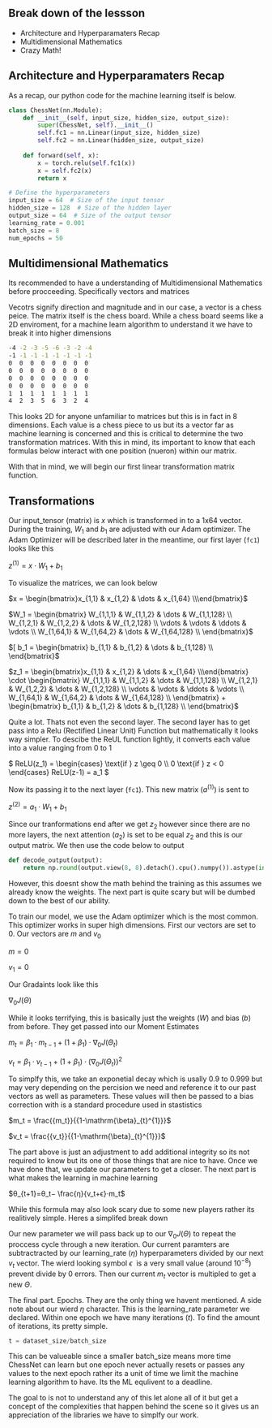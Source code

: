 
## Break down of the lessson

- Architecture and Hyperparamaters Recap
- Multidimensional Mathematics
- Crazy Math!

## Architecture and Hyperparamaters Recap

As a recap, our python code for the machine learning itself is below. 
```python
class ChessNet(nn.Module):
    def __init__(self, input_size, hidden_size, output_size):
        super(ChessNet, self).__init__()
        self.fc1 = nn.Linear(input_size, hidden_size)
        self.fc2 = nn.Linear(hidden_size, output_size)
    
    def forward(self, x):
        x = torch.relu(self.fc1(x))
        x = self.fc2(x)
        return x

# Define the hyperparameters
input_size = 64  # Size of the input tensor
hidden_size = 128  # Size of the hidden layer
output_size = 64  # Size of the output tensor
learning_rate = 0.001
batch_size = 8
num_epochs = 50
```
## Multidimensional Mathematics

Its recommended to have a understanding of Multidimensional Mathematics before procceeding. Specifically vectors and matrices

Vecotrs signify direction and magnitude and in our case, a vector is a chess peice. The matrix itself is the chess board. While a chess board seems like a 2D enviroment, for a machine learn algorithm to understand it we have to break it into higher dimensions
```bash
-4 -2 -3 -5 -6 -3 -2 -4
-1 -1 -1 -1 -1 -1 -1 -1
0  0  0  0  0  0  0  0
0  0  0  0  0  0  0  0
0  0  0  0  0  0  0  0
0  0  0  0  0  0  0  0
1  1  1  1  1  1  1  1
4  2  3  5  6  3  2  4
```
This looks 2D for anyone unfamiliar to matrices but this is in fact in 8 dimensions. Each value is a chess piece to us but its a vector far as machine learning is concerned and this is critical to determine the two transformation matrices. With this in mind, its important to know that each formulas below interact with one position (nueron) within our matrix.

With that in mind, we will begin our first linear transformation matrix function.

## Transformations

Our input_tensor (matrix) is $`x`$ which is transformed in to a 1x64 vector. During the training, $`W_1`$ and $`b_1`$ are adjusted with our Adam optimizer. The Adam Optimizer will be described later in the meantime, our first layer (`fc1`) looks like this

$`
z^{(1)} = x \cdot W_1 + b_1
`$

To visualize the matrices, we can look below

$`x = \begin{bmatrix}x_{1,1} & x_{1,2} & \dots & x_{1,64} \\\end{bmatrix}`$

$`W_1 = \begin{bmatrix}
W_{1,1,1} & W_{1,1,2} & \dots & W_{1,1,128} \\
W_{1,2,1} & W_{1,2,2} & \dots & W_{1,2,128} \\
\vdots & \vdots & \ddots & \vdots \\
W_{1,64,1} & W_{1,64,2} & \dots & W_{1,64,128} \\
\end{bmatrix}`$

$`[ b_1 = \begin{bmatrix}
b_{1,1} & b_{1,2} & \dots & b_{1,128} \\
\end{bmatrix}`$

$`z_1 = \begin{bmatrix}x_{1,1} & x_{1,2} & \dots & x_{1,64} \\\end{bmatrix} \cdot \begin{bmatrix}
W_{1,1,1} & W_{1,1,2} & \dots & W_{1,1,128} \\
W_{1,2,1} & W_{1,2,2} & \dots & W_{1,2,128} \\
\vdots & \vdots & \ddots & \vdots \\
W_{1,64,1} & W_{1,64,2} & \dots & W_{1,64,128} \\
\end{bmatrix} + \begin{bmatrix}
b_{1,1} & b_{1,2} & \dots & b_{1,128} \\
\end{bmatrix}`$

Quite a lot. Thats not even the second layer. The second layer has to get pass into a Relu (Rectified Linear Unit) Function but mathematically it looks way simpler. To descibe the ReUL function lightly, it converts each value into a value ranging from 0 to 1

$`
ReLU(z_1) = \begin{cases}
\text{if } z \geq 0 \\
0 \text{if } z < 0
\end{cases}
ReLU(z-1) = a_1
`$

Now its passing it to the next layer (`fc1`). This new matrix ($`a^{(1)}`$) is sent to 

$`
z^{(2)} = a_1 \cdot W_1 + b_1
`$

Since our tranformations end after we get $`z_2`$ however since there are no more layers, the next attention ($`a_2`$) is set to be equal $`z_2`$ and this is our output matrix. We then use the code below to output
```python
def decode_output(output):
    return np.round(output.view(8, 8).detach().cpu().numpy()).astype(int)
```
However, this doesnt show the math behind the training as this assumes we already know the weights. The next part is quite scary but will be dumbed down to the best of our ability.

To train our model, we use the Adam optimizer which is the most common. This optimizer works in super high dimensions. First our vectors are set to 0. Our vectors are $`m`$ and $`v_0`$

$`m = 0`$

$`v_1 = 0`$

Our Gradaints look like this

$`\nabla_0J(\Theta)`$

While it looks terrifying, this is basically just the weights ($`W`$) and bias ($`b`$) from before. They get passed into our Moment Estimates

$`m_t = \beta_1\cdot m_{t-1}+(1+\beta_1)\cdot \nabla_0J(\Theta_t)`$

$`v_t = \beta_1\cdot v_{t-1}+(1+\beta_1)\cdot (\nabla_0J(\Theta_t))^2`$


To simplfy this, we take an exponetial decay which is usally 0.9 to 0.999 but may very depending on the percision we need and reference it to our past vectors as well as parameters. These values will then be passed to a bias correction with is a standard procedure used in stastistics

$`m_t = \frac{{m_t}}{{1-\mathrm{\beta}_{t}^{1}}}`$

$`v_t = \frac{{v_t}}{{1-\mathrm{\beta}_{t}^{1}}}`$

The part above is just an adjustment to add additional integrity so its not required to know but its one of those things that are nice to have. Once we have done that, we update our parameters to get a closer. The next part is what makes the learning in machine learning

$`θ_{t+1}=θ_t​− \frac{η}{v_t+ϵ}⋅m_t`$

While this formula may also look scary due to some new players rather its realitively simple. Heres a simplifed break down

Our new parameter we will pass back up to our $`\nabla_0J(\Theta)`$  to repeat the proccess cycle through a new iteration. Our current paramters are subtractracted by our learning_rate ($`{η}`$) hyperparameters divided by our next $`v_t`$ vector. The wierd looking symbol $`ϵ~`$ is a very small value (around $`10^{-8}`$) prevent divide by 0 errors. Then our current $`m_t`$ vector is multipled to get a new $`\Theta`$. 

The final part. Epochs. They are the only thing we havent mentioned. A side note about our wierd $`{η}`$ character. This is the learning_rate parameter we declared. Within one epoch we have many iterations ($`{t}`$). To find the amount of iterations, its pretty simple. 

```python
t = dataset_size/batch_size
``` 

This can be valueable since a smaller batch_size means more time ChessNet can learn but one epoch never actually resets or passes any values to the next epoch rather its a unit of time we limit the machine learning algorithm to have. Its the ML equlivent to a deadline. 


The goal to is not to understand any of this let alone all of it but get a concept of the complexities that happen behind the scene so it gives us an appreciation of the libraries we have to simplfy our work. 

